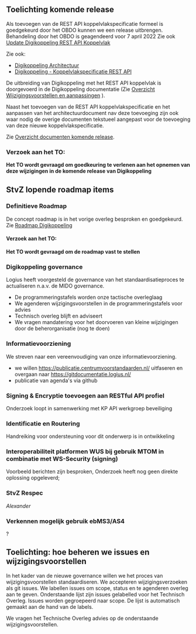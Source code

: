 
## Toelichting komende release

Als toevoegen van de REST API koppelvlakspecificatie formeel is goedgekeurd door het OBDO kunnen we een release uitbrengen. Behandeling door het OBDO is geagendeerd voor 7 april 2022 Zie ook [Update Digikoppeling REST API Koppelvlak](https://digistandaarden.pleio.nl/groups/view/41aa788c-cd67-4b27-9154-373e9a83dd40/digikoppeling-community/discussion/view/6c1734c0-4f2c-499a-9b92-145f6392e2c9/update-uitbreiding-van-de-digikoppeling-standaard-met-het-rest-api-koppelvlak)

Zie ook:

* [Digikoppeling Architectuur](https://publicatie.centrumvoorstandaarden.nl/dk/architectuur/2.0vv/)
* [Digikoppeling - Koppelvlakspecificatie REST API](https://publicatie.centrumvoorstandaarden.nl/dk/restapi/)


De uitbreiding van Digikoppeling met het REST API koppelvlak is doorgevoerd in de Digikoppeling documentatie (Zie [Overzicht Wijzigingsvoorstellen en aanpassingen](https://github.com/Logius-standaarden/Overleg/blob/main/Digikoppeling/rfc.md) ).

Naast het toevoegen van de REST API koppelvlakspecificatie en het aanpassen van het architectuurdocument nav deze toevoeging zijn ook waar nodig de overige documenten tekstueel aangepast voor de toevoeging van deze nieuwe koppelvlakspecificatie.

Zie [Overzicht documenten komende release](https://logius-standaarden.github.io/Publicatie-Preview/Digikoppeling-Overzicht-Actuele-Documentatie-en-Compliance/Toevoegen_Rest_Api/#wat-zijn-de-huidige-versies-van-documenten).

### Verzoek aan het TO:
__Het TO wordt gevraagd om goedkeuring te verlenen aan het opnemen van deze wijzigingen in de komende release van Digikoppeling__



## StvZ lopende roadmap items


### Definitieve Roadmap

De concept roadmap is in het vorige overleg besproken en goedgekeurd.
Zie [Roadmap Digikoppeling](https://github.com/Logius-standaarden/Digikoppeling-Algemeen/blob/main/Digikoppeling_Roadmap_2022_2023.md)

#### Verzoek aan het TO:
__Het TO wordt gevraagd om de roadmap vast te stellen__

### Digikoppeling governance

Logius heeft voorgesteld de governance van het standaardisatieproces te actualiseren n.a.v. de MIDO governance.
* De programmeringstafels worden onze tactische overleglaag
* We agenderen wijzigingsvoorstellen in de programmeringstafels voor advies
* Technisch overleg blijft en adviseert
* We vragen mandatering voor het doorvoeren van kleine wijzigingen door de beherorganisatie (nog te doen)

### Informatievoorziening

We streven naar een vereenvoudiging van onze informatievoorziening. 
* we willen https://publicatie.centrumvoorstandaarden.nl/ uitfaseren en overgaan naar https://gitdocumentatie.logius.nl/
* publicatie van agenda's via github

### Signing & Encryptie toevoegen aan RESTful API profiel

Onderzoek loopt in samenwerking met KP API werkgroep beveiliging

### Identificatie en Routering

Handreiking voor ondersteuning voor dit onderwerp is in ontwikkeling

### Interoperabiliteit platformen WUS bij gebruik MTOM in combinatie met WS-Security (signing)

Voorbeeld berichten zijn besproken, Onderzoek heeft nog geen direkte oplossing opgeleverd;

### StvZ Respec

_Alexander_

### Verkennen mogelijk gebruik ebMS3/AS4
?

## Toelichting: hoe beheren we issues en wijzigingsvoorstellen

In het kader van de nieuwe governance willen we het proces van wijzigingsvoorstellen standaardiseren. We accepteren wijzigingsverzoeken als git issues. We labellen issues om scope, status en te agenderen overleg aan te geven. Onderstaande lijst zijn issues gelabelled voor het Technisch Overleg. Issues worden gegroepeerd naar scope. De lijst is automatisch gemaakt aan de hand van de labels.

We vragen het Technische Overleg advies op de onderstaande wijzigingsvoorstellen.
